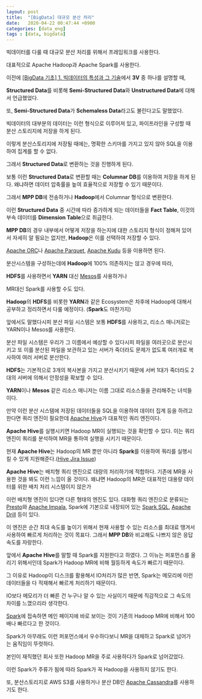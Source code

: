 ```yaml
---
layout: post
title:  "[BigData] 대규모 분산 처리"
date:   2020-04-22 00:47:44 +0900
categories: [data_eng]
tags : [data, bigdata]
---
```


빅데이터를 다룰 때 대규모 분산 처리를 위해서 프레임워크를 사용한다.

대표적으로 Apache Hadoop과 Apache Spark를 사용한다.

<!--more-->

이전에 [[BigData 기초] 1. 빅데이터의 특성과 그 기술](/data_eng/bigdata-basic-1/)에서 **3V** 중 하나를 설명할 때,

**Structured Data**를 비롯해 **Semi-Structured Data**와 **Unstructured Data**에 대해서 언급했었다.

또, **Semi-Structured Data**가 **Schemaless Data**라고도 불린다고도 말했었다.

빅데이터의 대부분의 데이터는 이런 형식으로 이루어져 있고, 파이프라인을 구성할 때 분산 스토리지에 저장을 하게 된다.

이렇게 분산스토리지에 저장될 때에는, 명확한 스키마를 가지고 있지 않아 SQL을 이용하여 집계를 할 수 없다.

그래서 **Structured Data**로 변환하는 것을 진행하게 된다.

보통 이런 **Structured Data**로 변환할 때는 **Columnar DB**를 이용하여 저장을 하게 된다. 왜냐하면 데이터 압축률을 높여 효율적으로 저장할 수 있기 때문이다.

그래서 **MPP DB**에 전송하거나 **Hadoop**에서 Columnar 형식으로 변환한다.

이런 **Structured Data** 중 시간에 따라 증가하게 되는 데이터들을 **Fact Table**, 이것의 부속 데이터를 **Dimension Table**으로 취급한다.

**MPP DB**의 경우 내부에서 어떻게 저장을 하는지에 대한 스토리지 형식이 정해져 있어서 자세히 알 필요는 없지만, **Hadoop**은 이를 선택하여 저장할 수 있다.

[Apache ORC](https://orc.apache.org/)나 [Apache Parquet](https://parquet.apache.org/), [Apache Kudu](https://kudu.apache.org/) 등을 이용하면 된다.

분산시스템을 구성하는데에 **Hadoop**에 100% 의존하지는 않고 경우에 따라,

**HDFS**를 사용하면서 **YARN** 대신 [Mesos](https://mesos.apache.org/)를 사용하거나

MR대신 Spark를 사용할 수도 있다.

**Hadoop**의 **HDFS**를 비롯한 **YARN**과 같은 Ecosystem은 차후에 Hadoop에 대해서 공부하고 정리하면서 다룰 예정이다.
(**Spark**도 마찬가지)

앞에서도 말했다시피 분산 파일 시스템은 보통 **HDFS**를 사용하고, 리소스 매니저로는 YARN이나 Mesos를 사용한다.

분산 파일 시스템은 우리가 그 이름에서 예상할 수 있다시피 파일을 여러곳으로 분산시키고 또 이를 분산된 파일을 보관하고 있는 서버가 죽더라도 문제가 없도록 여러개로 복사하여 여러 서버로 분산한다.

**HDFS**는 기본적으로 3개의 복사본을 가지고 분산시키기 때문에 서버 1대가 죽더라도 2대의 서버에 의해서 안정성을 확보할 수 있다.

**YARN**이나 **Mesos** 같은 리소스 매니저는 이름 그대로 리소스들을 관리해주는 녀석들이다.

만약 이런 분산 시스템에 저장된 데이터들을 SQL을 이용하여 데이터 집계 등을 하려고 한다면 쿼리 엔진이 필요한데 [Apache Hive](https://hive.apache.org/)가 대표적인 쿼리 엔진이다.

**Apache Hive**를 실행시키면 Hadoop MR이 실행되는 것을 확인할 수 있다. 이는 쿼리 엔진이 쿼리를 분석하여 MR을 통하여 실행을 시키기 때문이다.

현재 **Apache Hive**는 Hadoop의 MR 뿐만 아니라 **Spark**를 이용하여 쿼리를 실행시킬 수 있게 지원해준다.([Hive Jira Issue](https://issues.apache.org/jira/browse/HIVE-7292))

**Apache Hive**는 배치형 쿼리 엔진으로 대량의 처리하기에 적합하다. 기존에 MR을 사용한 것을 봐도 이런 느낌이 올 것이다. 왜냐면 Hadoop의 MR은 대표적인 대용량 데이터를 위한 배치 처리 시스템이지 않은가

이런 배치형 엔진이 있다면 다른 형태의 엔진도 있다. 대화형 쿼리 엔진으로 분류되는 [Presto](https://prestodb.io/)와 [Apache Impala](https://impala.apache.org/), Spark에 기본으로 내장되어 있는 [Spark SQL](https://spark.apache.org/sql/), [Apache Drill](https://drill.apache.org/) 등이 있다.

이 엔진은 순간 최대 속도를 높이기 위해서 현재 사용할 수 있는 리소스를 최대료 땡겨서 사용하여 빠르게 처리하는 것이 목표다. 그래서 **MPP DB**와 비교해도 나쁘지 않은 응답속도를 자랑한다.


앞에서 **Apache Hive**를 말할 때 Spark를 지원한다고 하였다. 그 이뉴는 퍼포먼스를 올리기 위해서인데 Spark가 Hadoop MR에 비해 월등하게 속도가 빠르기 때문이다.

그 이유로 Hadoop이 디스크를 활용해서 IO처리가 많은 반면, Spark는 메모리에 이런 데이터들을 다 적재해서 빠르게 처리하기 때문이다.

IO보다 메모리가 더 빠른 건 누구나 알 수 있는 사실이기 때문에 직감적으로 그 속도의 차이를 느꼈으리라 생각한다.

[Spark](https://spark.apache.org/)에 접속하면 메인 페이지에 바로 보이는 것이 기존의 Hadoop MR에 비해서 100배나 빠르다고 한 것이다.

Spark가 아무래도 이런 퍼포먼스에서 우수하다보니 MR을 대체하고 Spark로 넘어가는 움직임이 뚜렷하다.

본인이 재직했던 회사 또한 Hadoop MR을 주로 사용하다가 Spark로 넘어갔었다.

이런 Spark가 주류가 됨에 따라 Spark가 꼭 Hadoop을 사용하지 않기도 한다.

또, 분산스토리지로 AWS S3를 사용하거나 분산 DB인 [Apache Cassandra](https://cassandra.apache.org/)를 사용하기도 한다.
